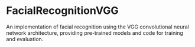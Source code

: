 # FacialRecognitionVGG
An implementation of facial recognition using the VGG convolutional neural network architecture, providing pre-trained models and code for training and evaluation.
